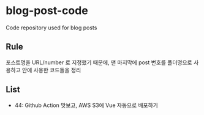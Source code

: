 # blog-post-code
Code repository used for blog posts

## Rule
포스트명을 URL/number 로 지정했기 때문에, 맨 마지막에 post 번호를 폴더명으로 사용하고 안에 사용한 코드들을 정리

## List
- 44: Github Action 맛보고, AWS S3에 Vue 자동으로 배포하기